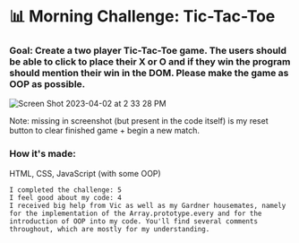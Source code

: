 # 📊 Morning Challenge: Tic-Tac-Toe

### Goal: Create a two player Tic-Tac-Toe game. The users should be able to click to place their X or O and if they win the program should mention their win in the DOM. Please make the game as OOP as possible.

![Screen Shot 2023-04-02 at 2 33 28 PM](https://user-images.githubusercontent.com/126643073/229372494-db1d17bd-7297-4cc7-9986-b8fd95af6466.png)

Note: missing in screenshot (but present in the code itself) is my reset button to clear finished game + begin a new match. 

### How it's made:
HTML, CSS, JavaScript (with some OOP)

```
I completed the challenge: 5
I feel good about my code: 4
I received big help from Vic as well as my Gardner housemates, namely for the implementation of the Array.prototype.every and for the introduction of OOP into my code. You'll find several comments throughout, which are mostly for my understanding. 
```
